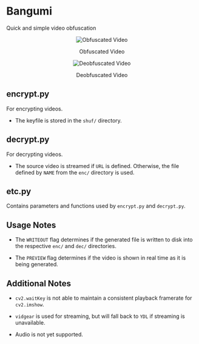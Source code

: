 # Bangumi

Quick and simple video obfuscation

<p align="center">
  <img src="https://raw.githubusercontent.com/kokseen1/Bangumi/main/img/obfuscated.png" alt="Obfuscated Video"/>
 <p align="center">Obfuscated Video<p align="center">
</p>

<p align="center">
  <img src="https://raw.githubusercontent.com/kokseen1/Bangumi/main/img/deobfuscated.png" alt="Deobfuscated Video"/>
 <p align="center">Deobfuscated Video<p align="center">
</p>
 
## encrypt.py

For encrypting videos.

- The keyfile is stored in the `shuf/` directory.

## decrypt.py

For decrypting videos.

- The source video is streamed if `URL` is defined. Otherwise, the file defined by `NAME` from the `enc/` directory is used.

## etc.py

Contains parameters and functions used by `encrypt.py` and `decrypt.py`.

## Usage Notes

- The `WRITEOUT` flag determines if the generated file is written to disk into the respective `enc/` and `dec/` directories.

- The `PREVIEW` flag determines if the video is shown in real time as it is being generated.

## Additional Notes

- `cv2.waitKey` is not able to maintain a consistent playback framerate for `cv2.imshow`.

- `vidgear` is used for streaming, but will fall back to `YDL` if streaming is unavailable.

- Audio is not yet supported.
